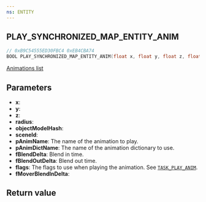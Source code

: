 ```yaml
---
ns: ENTITY
---
```

## PLAY_SYNCHRONIZED_MAP_ENTITY_ANIM

```c
// 0xB9C54555ED30FBC4 0xEB4CBA74
BOOL PLAY_SYNCHRONIZED_MAP_ENTITY_ANIM(float x, float y, float z, float radius, cs_type(Any) Hash objectModelHash, int sceneId, cs_type(AnyPtr) char* pAnimName, cs_type(AnyPtr) char* pAnimDictName, float fBlendDelta, float fBlendOutDelta, int flags, float fMoverBlendInDelta);
```

[Animations list](https://alexguirre.github.io/animations-list/)

## Parameters
* **x**:
* **y**:
* **z**:
* **radius**:
* **objectModelHash**:
* **sceneId**:
* **pAnimName**: The name of the animation to play.
* **pAnimDictName**: The name of the animation dictionary to use.
* **fBlendDelta**: Blend in time.
* **fBlendOutDelta**: Blend out time.
* **flags**: The flags to use when playing the animation. See [`TASK_PLAY_ANIM`](#_0xEA47FE3719165B94).
* **fMoverBlendInDelta**:

## Return value
